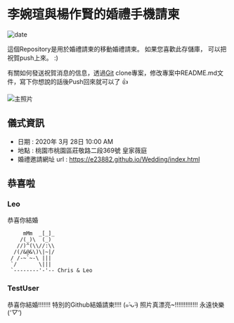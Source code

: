 # 李婉瑄與楊作賢的婚禮手機請柬
![date](https://img.shields.io/badge/Date-2020%2F03%2F28-fff69b4)


這個Repository是用於婚禮請柬的移動婚禮請柬。 如果您喜歡此存儲庫， 可以把祝賀push上來。 :)

有關如何發送祝賀消息的信息，透過[Git](https://backlog.com/git-tutorial/tw/intro/intro2_1.html) clone專案，修改專案中README.md文件，寫下你想說的話後Push回來就可以了 👍


![主照片](https://github.com/e23882/Chris-Leo-sWedding/blob/master/img/HK4A3416.jpg)

## 儀式資訊

* 日期 : 2020年 3月 28日 10:00 AM
* 地點 : 桃園市桃園區莊敬路二段369號 皇家薇庭
* 婚禮邀請網址 url : https://e23882.github.io/Wedding/index.html

## 恭喜啦


### Leo

恭喜你結婚

         mMm  _[_]_
        /(_)\  (_)
       //)^(\\//:\\
      /(/&@&\)\|~|/
     / /-~`~-\ |||
     `/       \|||
     `--------'-'-- Chris & Leo

### TestUser

恭喜你結婚!!!!!!!
特別的Github結婚請柬!!!! (๑˃̵ᴗ˂̵)
照片真漂亮~!!!!!!!!!!!!! 永遠快樂(*'▽'*)
